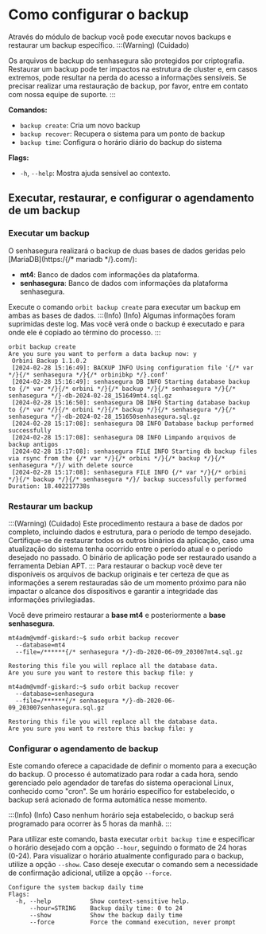 # Como configurar o backup

Através do módulo de backup você pode executar novos backups e restaurar um backup específico.
:::(Warning) (Cuidado)

Os arquivos de backup do senhasegura são protegidos por criptografia. Restaurar um backup pode ter impactos na estrutura de cluster e, em casos extremos, pode resultar na perda do acesso a informações sensíveis. Se precisar realizar uma restauração de backup, por favor, entre em contato com nossa equipe de suporte.
:::

**Comandos:**
  - `backup create`: Cria um novo backup
  - `backup recover`: Recupera o sistema para um ponto de backup
  - `backup time`: Configura o horário diário do backup do sistema

**Flags:**
  - `-h`, `--help`: Mostra ajuda sensível ao contexto.

## Executar, restaurar, e configurar o agendamento de um backup

### Executar um backup

O senhasegura realizará o backup de duas bases de dados geridas pelo [MariaDB](https:/{/* mariadb */}.com/):
- **mt4**: Banco de dados com informações da plataforma.
- **senhasegura**: Banco de dados com informações da plataforma senhasegura.

Execute o comando `orbit backup create` para executar um backup em ambas as bases de dados.
:::(Info) (Info)
Algumas informações foram suprimidas deste log. Mas você verá onde o backup é executado e para onde ele é copiado ao término do processo.
:::
```
orbit backup create
Are you sure you want to perform a data backup now: y
 Orbini Backup 1.1.0.2
 [2024-02-28 15:16:49]: BACKUP INFO Using configuration file '{/* var */}{/* senhasegura */}{/* orbinibkp */}.conf'
 [2024-02-28 15:16:49]: senhasegura DB INFO Starting database backup to {/* var */}{/* orbini */}{/* backup */}{/* senhasegura */}{/* senhasegura */}-db-2024-02-28_151649mt4.sql.gz
 [2024-02-28 15:16:50]: senhasegura DB INFO Starting database backup to {/* var */}{/* orbini */}{/* backup */}{/* senhasegura */}{/* senhasegura */}-db-2024-02-28_151650senhasegura.sql.gz
 [2024-02-28 15:17:08]: senhasegura DB INFO Database backup performed successfully
 [2024-02-28 15:17:08]: senhasegura DB INFO Limpando arquivos de backup antigos
 [2024-02-28 15:17:08]: senhasegura FILE INFO Starting db backup files via rsync from the {/* var */}{/* orbini */}{/* backup */}{/* senhasegura */}/ with delete source
 [2024-02-28 15:17:08]: senhasegura FILE INFO {/* var */}{/* orbini */}{/* backup */}{/* senhasegura */}/ backup successfully performed
Duration: 18.402217738s 
```
### Restaurar um backup
:::(Warning) (Cuidado)
Este procedimento restaura a base de dados por completo, incluindo dados e estrutura, para o período de tempo desejado. Certifique-se de restaurar todos os outros binários da aplicação, caso uma atualização do sistema tenha ocorrido entre o período atual e o período desejado no passado. O binário de aplicação pode ser restaurado usando a ferramenta Debian APT.
:::
Para restaurar o backup você deve ter disponíveis os arquivos de backup originais e ter certeza de que as informações a serem restauradas são de um momento próximo para não impactar o alcance dos dispositivos e garantir a integridade das informações privilegiadas.

Você deve primeiro restaurar a **base mt4** e posteriormente a **base senhasegura**.

```
mt4adm@vmdf-giskard:~$ sudo orbit backup recover
  --database=mt4
  --file=/******{/* senhasegura */}-db-2020-06-09_203007mt4.sql.gz

Restoring this file you will replace all the database data.
Are you sure you want to restore this backup file: y

mt4adm@vmdf-giskard:~$ sudo orbit backup recover
  --database=senhasegura
  --file=/******{/* senhasegura */}-db-2020-06-09_203007senhasegura.sql.gz

Restoring this file you will replace all the database data.
Are you sure you want to restore this backup file: y
```
### Configurar o agendamento de backup

Este comando oferece a capacidade de definir o momento para a execução do backup. O processo é automatizado para rodar a cada hora, sendo gerenciado pelo agendador de tarefas do sistema operacional Linux, conhecido como "cron". Se um horário específico for estabelecido, o backup será acionado de forma automática nesse momento. 

:::(Info) (Info)
 Caso nenhum horário seja estabelecido, o backup será programado para ocorrer às 5 horas da manhã.
:::

Para utilizar este comando, basta executar `orbit backup time` e especificar o horário desejado com a opção `--hour`, seguindo o formato de 24 horas (0-24). 
Para visualizar o horário atualmente configurado para o backup, utilize a opção `--show`. 
Caso deseje executar o comando sem a necessidade de confirmação adicional, utilize a opção `--force`.

```orbit backup time --hour=STRING
Configure the system backup daily time
Flags:
  -h, --help           Show context-sensitive help.
      --hour=STRING    Backup daily time: 0 to 24
      --show           Show the backup daily time
      --force          Force the command execution, never prompt
```

